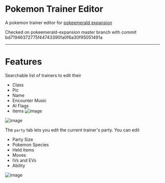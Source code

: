 # Pokemon Trainer Editor

A pokemon trainer editor for [pokeemerald expansion](https://github.com/rh-hideout/pokeemerald-expansion)

Checked on pokeemerald-expansion master branch with commit bd71946372775f44743390fa0f6a30f95051491a

---

# Features

Searchable list of trainers to edit their

- Class
- Pic
- Name
- Encounter Music
- AI Flags
- Items
![image](https://github.com/geefuoco/trainer_editor/assets/87877876/a08ce8e0-23fd-4569-8d54-dc5265d6eb3d)

![image](https://github.com/geefuoco/trainer_editor/assets/87877876/8a968b3b-8a12-4f06-b8b9-ca58f8d6e798)

The `party` tab lets you edit the current trainer's party. You can edit

- Party Size
- Pokemon Species
- Held Items
- Moves
- IVs and EVs
- Ability

![image](https://github.com/geefuoco/trainer_editor/assets/87877876/20e59a02-f09e-4207-8375-a857a929998f)



